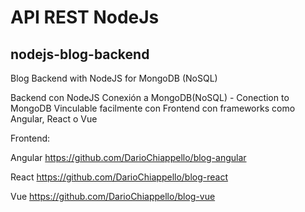 # API REST NodeJs
## nodejs-blog-backend
Blog Backend with NodeJS for MongoDB (NoSQL) 





Backend con NodeJS 
Conexión a MongoDB(NoSQL) - Conection to MongoDB
Vinculable facilmente con Frontend con frameworks como Angular, React o Vue 

Frontend:


Angular
https://github.com/DarioChiappello/blog-angular

React
https://github.com/DarioChiappello/blog-react

Vue
https://github.com/DarioChiappello/blog-vue

